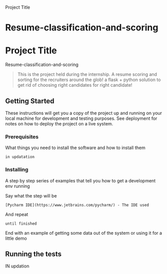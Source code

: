 Project Title
# Resume-classification-and-scoring



# Project Title
Resume-classification-and-scoring

>This is the project held during the internship. A resume scoring and sorting for the recruiters around the glob! a flask + python solution to get rid of choosing right candidates for right  candidate!

## Getting Started

These instructions will get you a copy of the project up and running on your local machine for development and testing purposes. See deployment for notes on how to deploy the project on a live system.

### Prerequisites

What things you need to install the software and how to install them

```
in updatation
```

### Installing

A step by step series of examples that tell you how to get a development env running

Say what the step will be

```
[Pycharm IDE](https://www.jetbrains.com/pycharm/) - The IDE used
```

And repeat

```
until finished
```

End with an example of getting some data out of the system or using it for a little demo

## Running the tests

IN updation




